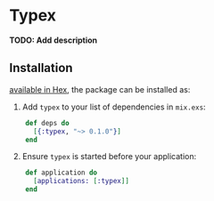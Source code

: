 # Typex

**TODO: Add description**

## Installation

[available in Hex](https://hex.pm/docs/publish), the package can be installed as:

  1. Add `typex` to your list of dependencies in `mix.exs`:

```elixir
    def deps do
      [{:typex, "~> 0.1.0"}]
    end
```

  2. Ensure `typex` is started before your application:

```elixir
    def application do
      [applications: [:typex]]
    end
```

